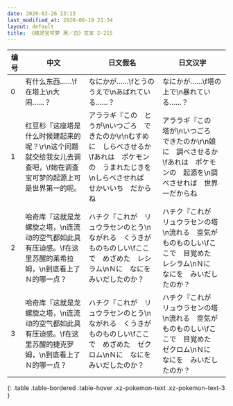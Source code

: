 ```yaml
---
date: 2020-03-26 23:13
last_modified_at: 2020-08-19 21:34
layout: default
title: 《精灵宝可梦 黑／白》文本 2-215
---
```

| 编号 | 中文 | 日文假名 | 日文汉字 |
| ---- | ---- | ---- | --- |
| 0 | 有什么东西……\f在塔上\n大闹……？ | なにかが……\fとうの　うえで\nあばれている……？ | なにかが……\f塔の　上で\n暴れている……？ |
| 1 | 红豆杉『这座塔是什么时候建起来的呢？\r\n这个问题就交给我女儿去调查吧，\f她在调查宝可梦的起源上可是世界第一的呢。 | アララギ『この　とうが\nいつごろ　できたのか\r\nむすめに　しらべさせるか\fあれは　ポケモンの　うまれたじきを\nしらべさせれば　せかいいち　だからね | アララギ『この　塔が\nいつごろ　できたのか\r\n娘に　調べさせるか\fあれは　ポケモンの　起源を\n調べさせれば　世界一だからね |
| 2 | 哈奇库『这就是龙螺旋之塔，\n连流动的空气都如此具有压迫感。\f在这里苏醒的莱希拉姆，\n到底看上了Ｎ的哪一点？ | ハチク『これが　リュウラセンのとう\nながれる　くうきが　ものものしい\fここで　めざめた　レシラム\nＮに　なにを　みいだしたのか？ | ハチク『これが　リュウラセンの塔\n流れる　空気が　ものものしい\fここで　目覚めた　レシラム\nＮに　なにを　みいだしたのか？ |
| 3 | 哈奇库『这就是龙螺旋之塔，\n连流动的空气都如此具有压迫感。\f在这里苏醒的捷克罗姆，\n到底看上了Ｎ的哪一点？ | ハチク『これが　リュウラセンのとう\nながれる　くうきが　ものものしい\fここで　めざめた　ゼクロム\nＮに　なにを　みいだしたのか？ | ハチク『これが　リュウラセンの塔\n流れる　空気が　ものものしい\fここで　目覚めた　ゼクロム\nＮに　なにを　みいだしたのか？ |
{: .table .table-bordered .table-hover .xz-pokemon-text .xz-pokemon-text-3 }